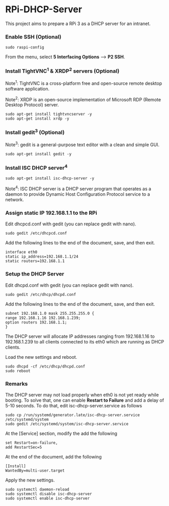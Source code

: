 # RPi-DHCP-Server
This project aims to prepare a RPi 3 as a DHCP server for an intranet.

### Enable SSH (Optional)

```
sudo raspi-config
```
From the menu, select <b>5 Interfacing Options</b> --> <b>P2 SSH</b>.


### Install TightVNC<sup>1</sup> & XRDP<sup>2</sup> servers (Optional)

Note<sup>1</sup>: TightVNC is a cross-platform free and open-source remote desktop software application.

Note<sup>2</sup>: XRDP is an open-source implementation of Microsoft RDP (Remote Desktop Protocol) server.

```
sudo apt-get install tightvncserver -y
sudo apt-get install xrdp -y
```
### Install gedit<sup>3</sup> (Optional)
 
Note<sup>3</sup>:  gedit is a general-purpose text editor with a clean and simple GUI.
 
 ```
 sudo apt-get install gedit -y
```

### Install ISC DHCP server<sup>4</sup>

```
sudo apt-get install isc-dhcp-server -y
```
Note<sup>4</sup>: ISC DHCP server is a DHCP server program that operates as a daemon to provide Dynamic Host Configuration Protocol service to a network. 

### Assign static IP 192.168.1.1 to the RPi

Edit dhcpcd.conf with gedit (you can replace gedit with nano).
```
sudo gedit /etc/dhcpcd.conf
```
Add the following lines to the end of the document, save, and then exit.

```
interface eth0
static ip_address=192.168.1.1/24
static routers=192.168.1.1
```
### Setup the DHCP Server

Edit dhcpd.conf with gedit (you can replace gedit with nano).
```
sudo gedit /etc/dhcp/dhcpd.conf
```
Add the following lines to the end of the document, save, and then exit.

```
subnet 192.168.1.0 mask 255.255.255.0 {
range 192.168.1.16 192.168.1.239;
option routers 192.168.1.1;
}
```
The DHCP server will allocate IP addresses ranging from 192.168.1.16 to 192.168.1.239 to all clients connected to its eth0 which are running as DHCP clients.

Load the new settings and reboot.

```
sudo dhcpd -cf /etc/dhcp/dhcpd.conf
sudo reboot
```

### Remarks
The DHCP server may not load properly when eth0 is not yet ready while booting. To solve that, one can enable <b>Restart to Failure</b> and add a delay of 5-10 seconds. To do that, edit isc-dhcp-server.service as follows

```
sudo cp /run/systemd/generator.late/isc-dhcp-server.service /etc/systemd/system
sudo gedit /etc/systemd/system/isc-dhcp-server.service
```

At the [Service] section, modify the add the following

```
set Restart=on-failure,
add RestartSec=5
```

At the end of the document, add the following

```
[Install]
WantedBy=multi-user.target
```

Apply the new settings.

```
sudo systemctl daemon-reload
sudo systemctl disable isc-dhcp-server
sudo systemctl enable isc-dhcp-server
```

